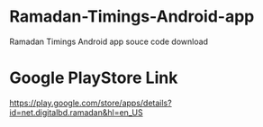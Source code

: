 # Ramadan-Timings-Android-app
Ramadan Timings Android app souce code download
# Google PlayStore Link
https://play.google.com/store/apps/details?id=net.digitalbd.ramadan&hl=en_US
